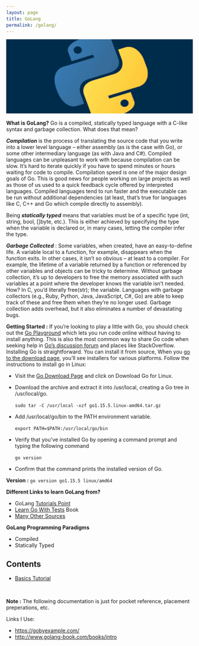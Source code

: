 ```yaml
---
layout: page
title: GoLang
permalink: /golang/
---
```

<img src="/images/python.png" width="720" height="200">

__What is GoLang?__ Go is a compiled, statically typed language with a C-like syntax and garbage collection. What does that mean?

__*Compilation*__ is the process of translating the source code that you write into a lower level language – either assembly (as is the case with Go), or some other intermediary language (as with Java and C#). Compiled languages can be unpleasant to work with because compilation can be slow. It’s hard to iterate quickly if you have to spend minutes or hours waiting for code to compile. Compilation speed is one of the major design goals of Go. This is good news for people working on large projects as well as those of us used to a quick feedback cycle offered by interpreted languages. Compiled languages tend to run faster and the executable can be run without additional dependencies (at least, that’s true for languages like C, C++ and Go which compile directly to assembly).

Being __*statically typed*__ means that variables must be of a specific type (int, string, bool, []byte, etc.). This is either achieved by specifying the type when the variable is declared or, in many cases, letting the compiler infer the type.

__*Garbage Collected*__ : Some variables, when created, have an easy-to-define life. A variable local to a function, for example, disappears when the function exits. In other cases, it isn’t so obvious – at least to a compiler. For example, the lifetime of a variable returned by a function or referenced by other variables and objects can be tricky to determine. Without garbage collection, it’s up to developers to free the memory associated with such variables at a point where the developer knows the variable isn’t needed. How? In C, you’d literally free(str); the variable. Languages with garbage collectors (e.g., Ruby, Python, Java, JavaScript, C#, Go) are able to keep track of these and free them when they’re no longer used. Garbage collection adds overhead, but it also eliminates a number of devastating bugs.

__Getting Started :__ If you’re looking to play a little with Go, you should check out the [Go Playground](https://play.golang.org/) which lets you run code online without having to install anything. This is also the most common way to share Go code when seeking help in [Go’s discussion forum](https://groups.google.com/forum/#!forum/golang-nuts) and places like StackOverflow. Installing Go is straightforward. You can install it from source, When you [go to the download page](https://golang.org/dl/), you’ll see installers for various platforms. Follow the instructions to install go in Linux:
* Visit the [Go Download Page](https://golang.org/dl/) and click on Download Go for Linux.
* Download the archive and extract it into /usr/local, creating a Go tree in /usr/local/go.

    `sudo tar -C /usr/local -xzf go1.15.5.linux-amd64.tar.gz`
* Add /usr/local/go/bin to the PATH environment variable.

    `export PATH=$PATH:/usr/local/go/bin`
* Verify that you've installed Go by opening a command prompt and typing the following command

    `go version`
* Confirm that the command prints the installed version of Go.

__Version :__ `go version go1.15.5 linux/amd64`

__Different Links to learn GoLang from?__
* GoLang [Tutorials Point](https://www.tutorialspoint.com/go/go_overview.htm)
* [Learn Go With Tests](https://quii.gitbook.io/learn-go-with-tests/) Book
* [Many Other Sources](https://hackr.io/tutorials/learn-golang/page/2)

__GoLang Programming Paradigms__
* Compiled
* Statically Typed

## Contents
* [Basics Tutorial](/golang/basics)

<br>

<b>Note :</b> The following documentation is just for pocket reference, placement preperations, etc.

Links I Use:
* https://gobyexample.com/
* http://www.golang-book.com/books/intro
